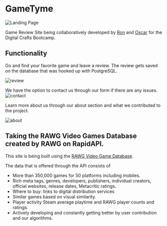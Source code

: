 # GameTyme

![Landing Page](./assets/readme/landing.png)

Game Review Site being collaboratively developed by [Ron](https://github.com/rcleveland30) and [Oscar](https://github.com/Ozzythegrouch) for the Digital Crafts Bootcamp.

## Functionality

Go and find your favorite game and leave a review. The review gets saved on the database that was hooked up with PostgreSQL.

![review](./assets/readme/game.png)

We have the option to contact us through our form if there are any issues.
![contact](./assets/readme/contact.png)

Learn more about us through our about section and what we contributed to the project.

![about](./assets/readme/about.png)

## Taking the RAWG Video Games Database created by RAWG on RapidAPI.

This site is being built using the [RAWG Video Game Database](https://rapidapi.com/accujazz/api/rawg-video-games-database/).

The data that is offered through the APi consists of

- More than 350,000 games for 50 platforms including mobiles.
- Rich meta tags, genres, developers, publishers, individual creators, official websites, release dates, Metacritic ratings.
- Where to buy: links to digital distribution services
- Similar games based on visual similarity.
- Player activity Steam average playtime and RAWG player counts and ratings.
- Actively developing and constantly getting better by user contribution and our algorithms.
